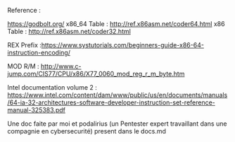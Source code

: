 Reference :

https://godbolt.org/
 x86_64 Table : http://ref.x86asm.net/coder64.html
 x86 Table : http://ref.x86asm.net/coder32.html
 
 REX Prefix :https://www.systutorials.com/beginners-guide-x86-64-instruction-encoding/
 
 MOD R/M : http://www.c-jump.com/CIS77/CPU/x86/X77_0060_mod_reg_r_m_byte.htm
 
 Intel documentation volume 2 : https://www.intel.com/content/dam/www/public/us/en/documents/manuals/64-ia-32-architectures-software-developer-instruction-set-reference-manual-325383.pdf

Une doc faite par moi et podalirius (un Pentester expert travaillant dans une compagnie en cybersecurité) present dans le docs.md

